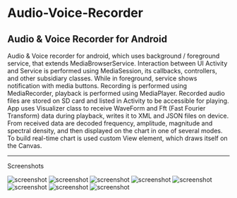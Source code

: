 # Audio-Voice-Recorder
Audio &amp; Voice Recorder for Android
-------------------------------------------
Audio & Voice recorder for android, which uses background / foreground service, that extends MediaBrowserService. Interaction between UI Activity and Service is performed using MediaSession, its callbacks, controllers, and other subsidiary classes. While in foreground, service shows notification with media buttons. Recording is performed using MediaRecorder, playback is performed using MediaPlayer. Recorded audio files are stored on SD card and listed in Activity to be accessible for playing. App uses Visualizer class to receive WaveForm and Fft (Fast Fourier Transform) data during playback, writes it to XML and JSON files on device. From received data are decoded frequency, amplitude, magnitude and spectral density, and then displayed on the chart in one of several modes. To build real-time chart is used custom View element, which draws itself on the Canvas.

-------------------------------------------
Screenshots

 ![screenshot](https://raw.githubusercontent.com/Vitaliy-B/Audio-Voice-Recorder/master/data/AVR_scrsh_01_ready.png "screenshot")
 ![screenshot](https://raw.githubusercontent.com/Vitaliy-B/Audio-Voice-Recorder/master/data/AVR_scrsh_02_rec.png "screenshot")
 ![screenshot](https://raw.githubusercontent.com/Vitaliy-B/Audio-Voice-Recorder/master/data/AVR_scrsh_03_type.png "screenshot")
 ![screenshot](https://raw.githubusercontent.com/Vitaliy-B/Audio-Voice-Recorder/master/data/AVR_scrsh_04_play_AF.png "screenshot")
 ![screenshot](https://raw.githubusercontent.com/Vitaliy-B/Audio-Voice-Recorder/master/data/AVR_scrsh_04_play_MF.png "screenshot")
 ![screenshot](https://raw.githubusercontent.com/Vitaliy-B/Audio-Voice-Recorder/master/data/AVR_scrsh_04_play_SDF.png "screenshot")
 ![screenshot](https://raw.githubusercontent.com/Vitaliy-B/Audio-Voice-Recorder/master/data/AVR_scrsh_05_pause.png "screenshot")
 ![screenshot](https://raw.githubusercontent.com/Vitaliy-B/Audio-Voice-Recorder/master/data/AVR_scrsh_06_saved.png "screenshot")
